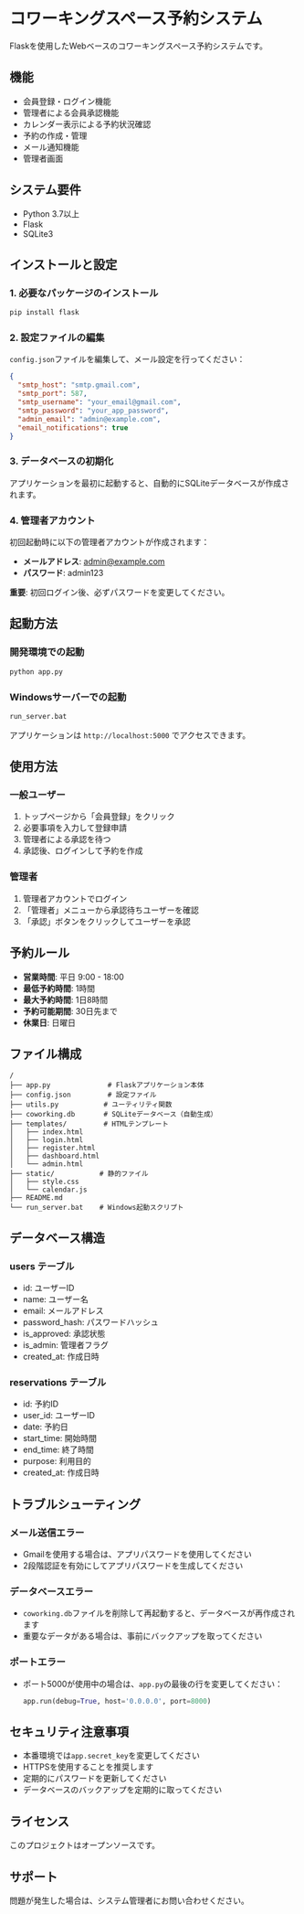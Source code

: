 # コワーキングスペース予約システム

Flaskを使用したWebベースのコワーキングスペース予約システムです。

## 機能

- 会員登録・ログイン機能
- 管理者による会員承認機能
- カレンダー表示による予約状況確認
- 予約の作成・管理
- メール通知機能
- 管理者画面

## システム要件

- Python 3.7以上
- Flask
- SQLite3

## インストールと設定

### 1. 必要なパッケージのインストール

```bash
pip install flask
```

### 2. 設定ファイルの編集

`config.json`ファイルを編集して、メール設定を行ってください：

```json
{
  "smtp_host": "smtp.gmail.com",
  "smtp_port": 587,
  "smtp_username": "your_email@gmail.com",
  "smtp_password": "your_app_password",
  "admin_email": "admin@example.com",
  "email_notifications": true
}
```

### 3. データベースの初期化

アプリケーションを最初に起動すると、自動的にSQLiteデータベースが作成されます。

### 4. 管理者アカウント

初回起動時に以下の管理者アカウントが作成されます：

- **メールアドレス**: admin@example.com
- **パスワード**: admin123

**重要**: 初回ログイン後、必ずパスワードを変更してください。

## 起動方法

### 開発環境での起動

```bash
python app.py
```

### Windowsサーバーでの起動

```bash
run_server.bat
```

アプリケーションは `http://localhost:5000` でアクセスできます。

## 使用方法

### 一般ユーザー

1. トップページから「会員登録」をクリック
2. 必要事項を入力して登録申請
3. 管理者による承認を待つ
4. 承認後、ログインして予約を作成

### 管理者

1. 管理者アカウントでログイン
2. 「管理者」メニューから承認待ちユーザーを確認
3. 「承認」ボタンをクリックしてユーザーを承認

## 予約ルール

- **営業時間**: 平日 9:00 - 18:00
- **最低予約時間**: 1時間
- **最大予約時間**: 1日8時間
- **予約可能期間**: 30日先まで
- **休業日**: 日曜日

## ファイル構成

```
/
├── app.py              # Flaskアプリケーション本体
├── config.json         # 設定ファイル
├── utils.py           # ユーティリティ関数
├── coworking.db       # SQLiteデータベース（自動生成）
├── templates/         # HTMLテンプレート
│   ├── index.html
│   ├── login.html
│   ├── register.html
│   ├── dashboard.html
│   └── admin.html
├── static/           # 静的ファイル
│   ├── style.css
│   └── calendar.js
├── README.md
└── run_server.bat    # Windows起動スクリプト
```

## データベース構造

### users テーブル
- id: ユーザーID
- name: ユーザー名
- email: メールアドレス
- password_hash: パスワードハッシュ
- is_approved: 承認状態
- is_admin: 管理者フラグ
- created_at: 作成日時

### reservations テーブル
- id: 予約ID
- user_id: ユーザーID
- date: 予約日
- start_time: 開始時間
- end_time: 終了時間
- purpose: 利用目的
- created_at: 作成日時

## トラブルシューティング

### メール送信エラー

- Gmailを使用する場合は、アプリパスワードを使用してください
- 2段階認証を有効にしてアプリパスワードを生成してください

### データベースエラー

- `coworking.db`ファイルを削除して再起動すると、データベースが再作成されます
- 重要なデータがある場合は、事前にバックアップを取ってください

### ポートエラー

- ポート5000が使用中の場合は、`app.py`の最後の行を変更してください：
  ```python
  app.run(debug=True, host='0.0.0.0', port=8000)
  ```

## セキュリティ注意事項

- 本番環境では`app.secret_key`を変更してください
- HTTPSを使用することを推奨します
- 定期的にパスワードを更新してください
- データベースのバックアップを定期的に取ってください

## ライセンス

このプロジェクトはオープンソースです。

## サポート

問題が発生した場合は、システム管理者にお問い合わせください。